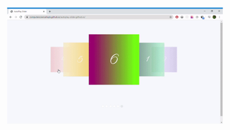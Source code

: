 ![img alt](https://github.com/ComputerScienceHayk/autoplay-slider.github.io/blob/master/autoplay.gif)

